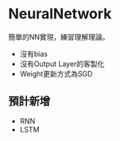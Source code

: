 # NeuralNetwork
簡單的NN實現，練習理解理論。

* 沒有bias
* 沒有Output Layer的客製化
* Weight更新方式為SGD

## 預計新增
* RNN
* LSTM
